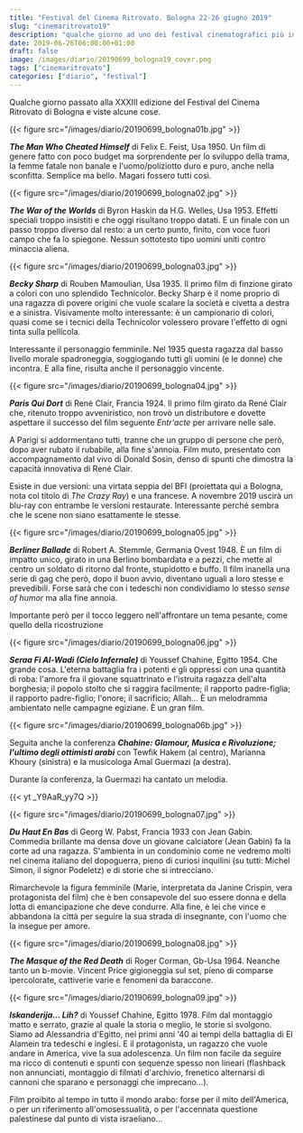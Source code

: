 ```yaml
---
title: "Festival del Cinema Ritrovato. Bologna 22-26 giugno 2019"
slug: "cinemaritrovato19"
description: "qualche giorno ad uno dei festival cinematografici più interessanti"
date: 2019-06-26T06:00:00+01:00
draft: false
image: /images/diario/20190699_bologna19_cover.png
tags: ["cinemaritrovato"]
categories: ["diario", "festival"]
---
```


Qualche giorno passato alla XXXIII edizione del Festival del Cinema Ritrovato di Bologna e viste alcune cose.




{{< figure src="/images/diario/20190699_bologna01b.jpg" >}}

_**The Man Who Cheated Himself**_ di Felix E. Feist, Usa 1950. Un film di genere fatto con poco budget ma sorprendente per lo sviluppo della trama, la femme fatale non banale e l'uomo/poliziotto duro e puro, anche nella sconfitta. Semplice ma bello. Magari fossero tutti così.



{{< figure src="/images/diario/20190699_bologna02.jpg" >}}

_**The War of the Worlds**_ di Byron Haskin da H.G. Welles, Usa 1953. Effetti speciali troppo insistiti e che oggi risultano troppo datati. E un finale con un passo troppo diverso dal resto: a un certo punto, finito, con voce fuori campo che fa lo spiegone. Nessun sottotesto tipo uomini uniti contro minaccia aliena.



{{< figure src="/images/diario/20190699_bologna03.jpg" >}}

_**Becky Sharp**_ di Rouben Mamoulian, Usa 1935. Il primo film di finzione girato a colori con uno splendido Technicolor. Becky Sharp è il nome proprio di una ragazza di povere origini che vuole scalare la società e civetta a destra e a sinistra. Visivamente molto interessante: è un campionario di colori, quasi come se i tecnici della Technicolor volessero provare l'effetto di ogni tinta sulla pellicola.

Interessante il personaggio femminile. Nel 1935 questa ragazza dal basso livello morale spadroneggia, soggiogando tutti gli uomini (e le donne) che incontra. E alla fine, risulta anche il personaggio vincente.



{{< figure src="/images/diario/20190699_bologna04.jpg" >}}

_**Paris Qui Dort**_ di René Clair, Francia 1924. Il primo film girato da René Clair che, ritenuto troppo avveniristico, non trovò un distributore e dovette aspettare il successo del film seguente _Entr'acte_ per arrivare nelle sale.

A Parigi si addormentano tutti, tranne che un gruppo di persone che però, dopo aver rubato il rubabile, alla fine s'annoia. Film muto, presentato con accompagnamento dal vivo di Donald Sosin, denso di spunti che dimostra la capacità innovativa di René Clair.

Esiste in due versioni: una virtata seppia del BFI (proiettata qui a Bologna, nota col titolo di _The Crazy Ray_) e una francese. A novembre 2019 uscirà un blu-ray con entrambe le versioni restaurate. Interessante perché sembra che le scene non siano esattamente le stesse.



{{< figure src="/images/diario/20190699_bologna05.jpg" >}}

_**Berliner Ballade**_ di Robert A. Stemmle, Germania Ovest 1948. È un film di impatto unico, girato in una Berlino bombardata e a pezzi, che mette al centro un soldato di ritorno dal fronte, stupidotto e buffo. Il film inanella una serie di gag che però, dopo il buon avvio, diventano uguali a loro stesse e prevedibili. Forse sarà che con i tedeschi non condividiamo lo stesso _sense of humor_ ma alla fine annoia.

Importante però per il tocco leggero nell'affrontare un tema pesante, come quello della ricostruzione



{{< figure src="/images/diario/20190699_bologna06.jpg" >}}

_**Seraa Fi Al-Wadi (Cielo Infernale)**_  di Youssef Chahine, Egitto 1954. Che grande cosa. L'eterna battaglia fra i potenti e gli oppressi con una quantità di roba: l'amore fra il giovane squattrinato e l'istruita ragazza dell'alta borghesia; il popolo stolto che si raggira facilmente; il rapporto padre-figlia; il rapporto padre-figlio; l'onore; il sacrificio; Allah… È un melodramma ambientato nelle campagne egiziane. È un gran film.



{{< figure src="/images/diario/20190699_bologna06b.jpg" >}}

Seguita anche la conferenza _**Chahine: Glamour, Musica e Rivoluzione; l'ultimo degli ottimisti arabi**_ con Tewfik Hakem (al centro), Marianna Khoury (sinistra) e la musicologa Amal Guermazi (a destra).

Durante la conferenza, la Guermazi ha cantato un melodia.

{{< yt _Y9AaR_yy7Q >}}



{{< figure src="/images/diario/20190699_bologna07.jpg" >}}

_**Du Haut En Bas**_ di Georg W. Pabst, Francia 1933 con Jean Gabin. Commedia brillante ma densa dove un giovane calciatore (Jean Gabin) fa la corte ad una ragazza. S'ambienta in un condominio come ne vedremo molti nel cinema italiano del dopoguerra, pieno di curiosi inquilini (su tutti: Michel Simon, il signor Podeletz) e di storie che si intrecciano.

Rimarchevole la figura femminile (Marie, interpretata da Janine Crispin, vera protagonista del film) che è ben consapevole del suo essere donna e della lotta di emancipazione che deve condurre. Alla fine, è lei che vince e abbandona la città per seguire la sua strada di insegnante, con l'uomo che la insegue per amore.



{{< figure src="/images/diario/20190699_bologna08.jpg" >}}

_**The Masque of the Red Death**_ di Roger Corman, Gb-Usa 1964. Neanche tanto un b-movie. Vincent Price gigioneggia sul set, pieno di comparse ipercolorate, cattiverie varie e fenomeni da baraccone.



{{< figure src="/images/diario/20190699_bologna09.jpg" >}}

_**Iskanderija… Lih?**_ di Youssef Chahine, Egitto 1978. Film dal montaggio matto e serrato, grazie al quale la storia o meglio, le storie si svolgono. Siamo ad Alessandria d'Egitto, nei primi anni '40 ai tempi della battaglia di El Alamein tra tedeschi e inglesi. E il protagonista, un ragazzo che vuole andare in America, vive la sua adolescenza. Un film non facile da seguire ma ricco di contenuti e spunti con sequenze spesso non lineari (flashback non annunciati, montaggio di filmati d'archivio, frenetico alternarsi di cannoni che sparano e personaggi che imprecano…).

Film proibito al tempo in tutto il mondo arabo: forse per il mito dell'America, o per un riferimento all'omosessualità, o per l'accennata questione palestinese dal punto di vista israeliano...
